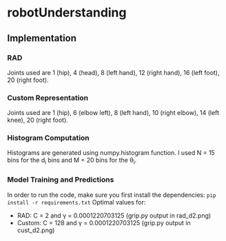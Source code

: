 # robotUnderstanding

## Implementation

### RAD
Joints used are 1 (hip), 4 (head), 8 (left hand), 12 (right hand), 16 (left foot), 20 (right foot).

### Custom Representation
Joints used are 1 (hip), 6 (elbow left), 8 (left hand), 10 (right elbow), 14 (left knee), 20 (right foot).

### Histogram Computation
Histograms are generated using numpy.histogram function. I used N = 15 bins for the d<sub>i</sub> bins and M = 20 bins for the θ<sub>i</sub>.

### Model Training and Predictions
In order to run the code, make sure you first install the dependencies: `pip install -r requirements.txt`
Optimal values for:
* RAD: C = 2 and γ = 0.0001220703125 (grip.py output in rad_d2.png)
* Custom: C = 128 and γ = 0.0001220703125 (grip.py output in cust_d2.png)
